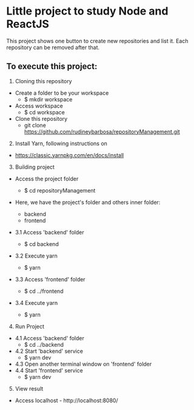 # Little project to study Node and ReactJS

This project shows one button to create new repositories and list it. Each repository can be removed after that.

## To execute this project:

1. Cloning this repository
  - Create a folder to be your workspace
    - $ mkdir workspace
  - Access workspace
    - $ cd workspace
  - Clone this repository
    - git clone https://github.com/rudineybarbosa/repositoryManagement.git
    
    
2. Install Yarn, following instructions on
- https://classic.yarnpkg.com/en/docs/install
  
  
3. Building project
 - Access the project folder
    - $ cd repositoryManagement
 - Here, we have the project's folder and others inner folder:
    - backend
    - frontend
  
  - 3.1 Access 'backend' folder
      - $ cd backend
  - 3.2 Execute yarn
      - $ yarn
  - 3.3 Access 'frontend' folder
      - $ cd ../frontend
  - 3.4 Execute yarn
      - $ yarn

4. Run Project
  - 4.1 Access 'backend' folder
    - $ cd ../backend
  - 4.2 Start 'backend' service
    - $ yarn dev
  - 4.3 Open another terminal window on 'frontend' folder
  - 4.4 Start 'frontend' service
    - $ yarn dev
 
 5. View result
   - Access localhost
    - http://localhost:8080/
    
  
